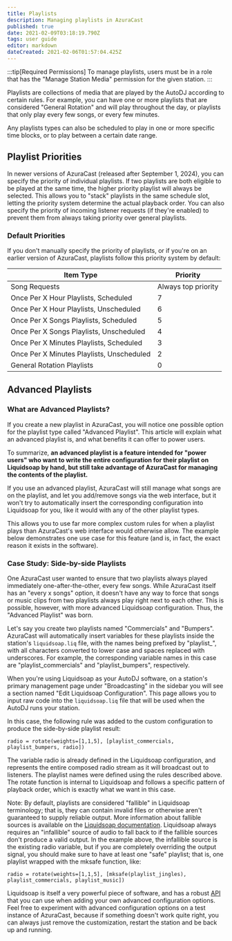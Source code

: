 ```yaml
---
title: Playlists
description: Managing playlists in AzuraCast
published: true
date: 2021-02-09T03:18:19.790Z
tags: user guide
editor: markdown
dateCreated: 2021-02-06T01:57:04.425Z
---
```


:::tip[Required Permissions]
To manage playlists, users must be in a role that has the "Manage Station Media" permission for the given station.
:::

Playlists are collections of media that are played by the AutoDJ according to certain rules. For example, you can have one or more playlists that are considered "General Rotation" and will play throughout the day, or playlists that only play every few songs, or every few minutes.

Any playlists types can also be scheduled to play in one or more specific time blocks, or to play between a certain date range.

## Playlist Priorities

In newer versions of AzuraCast (released after September 1, 2024), you can specify the priority of individual playlists. If two playlists are both eligible to be played at the same time, the higher priority playlist will always be selected. This allows you to "stack" playlists in the same schedule slot, letting the priority system determine the actual playback order. You can also specify the priority of incoming listener requests (if they're enabled) to prevent them from always taking priority over general playlists.

### Default Priorities

If you don't manually specify the priority of playlists, or if you're on an earlier version of AzuraCast, playlists follow this priority system by default:

| Item Type | Priority
| - | -
| Song Requests | Always top priority
| Once Per X Hour Playlists, Scheduled | 7
| Once Per X Hour Playlists, Unscheduled | 6
| Once Per X Songs Playlists, Scheduled | 5
| Once Per X Songs Playlists, Unscheduled | 4
| Once Per X Minutes Playlists, Scheduled | 3
| Once Per X Minutes Playlists, Unscheduled | 2
| General Rotation Playlists | 0

## Advanced Playlists

### What are Advanced Playlists?

If you create a new playlist in AzuraCast, you will notice one possible option for the playlist type called "Advanced Playlist". This article will explain what an advanced playlist is, and what benefits it can offer to power users.

To summarize, **an advanced playlist is a feature intended for "power users" who want to write the entire configuration for their playlist on Liquidsoap by hand, but still take advantage of AzuraCast for managing the contents of the playlist.**

If you use an advanced playlist, AzuraCast will still manage what songs are on the playlist, and let you add/remove songs via the web interface, but it won't try to automatically insert the corresponding configuration into Liquidsoap for you, like it would with any of the other playlist types.

This allows you to use far more complex custom rules for when a playlist plays than AzuraCast's web interface would otherwise allow. The example below demonstrates one use case for this feature (and is, in fact, the exact reason it exists in the software).

### Case Study: Side-by-side Playlists

One AzuraCast user wanted to ensure that two playlists always played immediately one-after-the-other, every few songs. While AzuraCast itself has an "every x songs" option, it doesn't have any way to force that songs or music clips from two playlists always play right next to each other. This is possible, however, with more advanced Liquidsoap configuration. Thus, the "Advanced Playlist" was born.

Let's say you create two playlists named "Commercials" and "Bumpers". AzuraCast will automatically insert variables for these playlists inside the station's `liquidsoap.liq` file, with the names being prefixed by "playlist_", with all characters converted to lower case and spaces replaced with underscores. For example, the corresponding variable names in this case are "playlist_commercials" and "playlist_bumpers", respectively.

When you're using Liquidsoap as your AutoDJ software, on a station's primary management page under "Broadcasting" in the sidebar you will see a section named "Edit Liquidsoap Configuration". This page allows you to input raw code into the `liquidsoap.liq` file that will be used when the AutoDJ runs your station.

In this case, the following rule was added to the custom configuration to produce the side-by-side playlist result:

```
radio = rotate(weights=[1,1,5], [playlist_commercials, playlist_bumpers, radio])
```

The variable radio is already defined in the Liquidsoap configuration, and represents the entire composed radio stream as it will broadcast out to listeners. The playlist names were defined using the rules described above. The rotate function is internal to Liquidsoap and follows a specific pattern of playback order, which is exactly what we want in this case.

Note: By default, playlists are considered "fallible" in Liquidsoap terminology; that is, they can contain invalid files or otherwise aren't guaranteed to supply reliable output. More information about fallible sources is available on the [Liquidsoap documentation](http://liquidsoap.info/doc-dev/quick_start.html). Liquidsoap always requires an "infallible" source of audio to fall back to if the fallible sources don't produce a valid output. In the example above, the infallible source is the existing radio variable, but if you are completely overriding the output signal, you should make sure to have at least one "safe" playlist; that is, one playlist wrapped with the mksafe function, like:

```
radio = rotate(weights=[1,1,5], [mksafe(playlist_jingles), playlist_commercials, playlist_music])
```

Liquidsoap is itself a very powerful piece of software, and has a robust [API](http://savonet.sourceforge.net/doc-svn/reference.html) that you can use when adding your own advanced configuration options. Feel free to experiment with advanced configuration options on a test instance of AzuraCast, because if something doesn't work quite right, you can always just remove the customization, restart the station and be back up and running.
